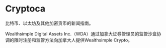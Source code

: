 # 

# Cryptoca

比特币、以太坊及其他加密货币的新闻指南。

Wealthsimple Digital Assets Inc.（WDA）通过加拿大证券管理员的监管沙盒协调的限时注册和监管方法向加拿大人提供Wealthsimple Crypto。

